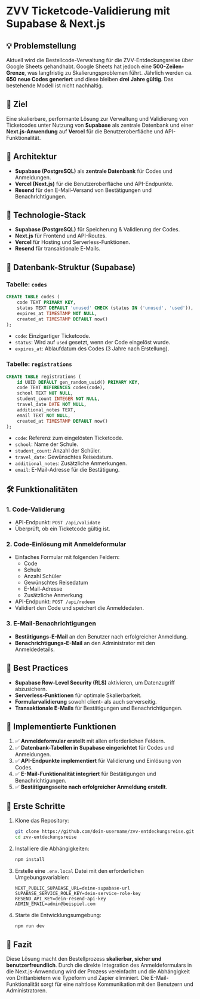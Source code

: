 # ZVV Ticketcode-Validierung mit Supabase & Next.js

## 💡 Problemstellung
Aktuell wird die Bestellcode-Verwaltung für die ZVV-Entdeckungsreise über Google Sheets gehandhabt. Google Sheets hat jedoch eine **500-Zeilen-Grenze**, was langfristig zu Skalierungsproblemen führt. Jährlich werden ca. **650 neue Codes generiert** und diese bleiben **drei Jahre gültig**. Das bestehende Modell ist nicht nachhaltig.

## 🚀 Ziel
Eine skalierbare, performante Lösung zur Verwaltung und Validierung von Ticketcodes unter Nutzung von **Supabase** als zentrale Datenbank und einer **Next.js-Anwendung** auf **Vercel** für die Benutzeroberfläche und API-Funktionalität.

## 💪 Architektur
- **Supabase (PostgreSQL)** als **zentrale Datenbank** für Codes und Anmeldungen.
- **Vercel (Next.js)** für die Benutzeroberfläche und API-Endpunkte.
- **Resend** für den E-Mail-Versand von Bestätigungen und Benachrichtigungen.

## 🔧 Technologie-Stack
- **Supabase (PostgreSQL)** für Speicherung & Validierung der Codes.
- **Next.js** für Frontend und API-Routes.
- **Vercel** für Hosting und Serverless-Funktionen.
- **Resend** für transaktionale E-Mails.

## 🎯 Datenbank-Struktur (Supabase)
### Tabelle: `codes`
```sql
CREATE TABLE codes (
    code TEXT PRIMARY KEY,
    status TEXT DEFAULT 'unused' CHECK (status IN ('unused', 'used')),
    expires_at TIMESTAMP NOT NULL,
    created_at TIMESTAMP DEFAULT now()
);
```
- `code`: Einzigartiger Ticketcode.
- `status`: Wird auf `used` gesetzt, wenn der Code eingelöst wurde.
- `expires_at`: Ablaufdatum des Codes (3 Jahre nach Erstellung).

### Tabelle: `registrations`
```sql
CREATE TABLE registrations (
    id UUID DEFAULT gen_random_uuid() PRIMARY KEY,
    code TEXT REFERENCES codes(code),
    school TEXT NOT NULL,
    student_count INTEGER NOT NULL,
    travel_date DATE NOT NULL,
    additional_notes TEXT,
    email TEXT NOT NULL,
    created_at TIMESTAMP DEFAULT now()
);
```
- `code`: Referenz zum eingelösten Ticketcode.
- `school`: Name der Schule.
- `student_count`: Anzahl der Schüler.
- `travel_date`: Gewünschtes Reisedatum.
- `additional_notes`: Zusätzliche Anmerkungen.
- `email`: E-Mail-Adresse für die Bestätigung.

## 🛠️ Funktionalitäten
### **1. Code-Validierung**
- API-Endpunkt: `POST /api/validate`
- Überprüft, ob ein Ticketcode gültig ist.

### **2. Code-Einlösung mit Anmeldeformular**
- Einfaches Formular mit folgenden Feldern:
  - Code
  - Schule
  - Anzahl Schüler
  - Gewünschtes Reisedatum
  - E-Mail-Adresse
  - Zusätzliche Anmerkung
- API-Endpunkt: `POST /api/redeem`
- Validiert den Code und speichert die Anmeldedaten.

### **3. E-Mail-Benachrichtigungen**
- **Bestätigungs-E-Mail** an den Benutzer nach erfolgreicher Anmeldung.
- **Benachrichtigungs-E-Mail** an den Administrator mit den Anmeldedetails.

## 🚨 Best Practices
- **Supabase Row-Level Security (RLS)** aktivieren, um Datenzugriff abzusichern.
- **Serverless-Funktionen** für optimale Skalierbarkeit.
- **Formularvalidierung** sowohl client- als auch serverseitig.
- **Transaktionale E-Mails** für Bestätigungen und Benachrichtigungen.

## 🏁 Implementierte Funktionen
1. ✅ **Anmeldeformular erstellt** mit allen erforderlichen Feldern.
2. ✅ **Datenbank-Tabellen in Supabase eingerichtet** für Codes und Anmeldungen.
3. ✅ **API-Endpunkte implementiert** für Validierung und Einlösung von Codes.
4. ✅ **E-Mail-Funktionalität integriert** für Bestätigungen und Benachrichtigungen.
5. ✅ **Bestätigungsseite nach erfolgreicher Anmeldung erstellt**.

## 🚀 Erste Schritte
1. Klone das Repository:
   ```bash
   git clone https://github.com/dein-username/zvv-entdeckungsreise.git
   cd zvv-entdeckungsreise
   ```

2. Installiere die Abhängigkeiten:
   ```bash
   npm install
   ```

3. Erstelle eine `.env.local` Datei mit den erforderlichen Umgebungsvariablen:
   ```
   NEXT_PUBLIC_SUPABASE_URL=deine-supabase-url
   SUPABASE_SERVICE_ROLE_KEY=dein-service-role-key
   RESEND_API_KEY=dein-resend-api-key
   ADMIN_EMAIL=admin@beispiel.com
   ```

4. Starte die Entwicklungsumgebung:
   ```bash
   npm run dev
   ```

## 🎉 Fazit
Diese Lösung macht den Bestellprozess **skalierbar, sicher und benutzerfreundlich**. Durch die direkte Integration des Anmeldeformulars in die Next.js-Anwendung wird der Prozess vereinfacht und die Abhängigkeit von Drittanbietern wie Typeform und Zapier eliminiert. Die E-Mail-Funktionalität sorgt für eine nahtlose Kommunikation mit den Benutzern und Administratoren.
